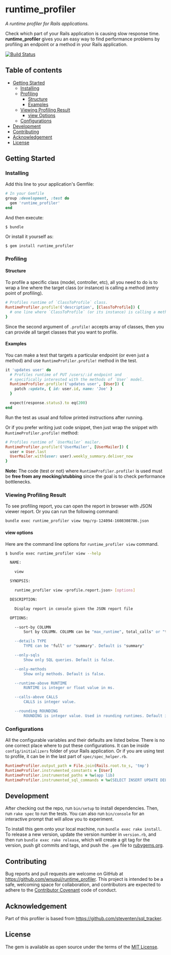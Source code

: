 # runtime_profiler

*A runtime profiler for Rails applications.*

Check which part of your Rails application is causing slow response time. **runtime_profiler** gives you an easy way to find performance problems by profiling an endpoint or a method in your Rails application.

[![Build Status](https://wnuqui.semaphoreci.com/badges/runtime_profiler/branches/master.svg?style=shields)](https://wnuqui.semaphoreci.com/projects/runtime_profiler)

## Table of contents

- [Getting Started](#getting-started)
  - [Installing](#installing)
  - [Profiling](#profiling)
    - [Structure](#structure)
    - [Examples](#examples)
  - [Viewing Profiling Result](#viewing-profiling-result)
    - [view Options](#view-options)
  - [Configurations](#configurations)
- [Development](#development)
- [Contributing](#contributing)
- [Acknowledgement](#acknowledgement)
- [License](#license)

## Getting Started

### Installing

Add this line to your application's Gemfile:

```ruby
# In your Gemfile
group :development, :test do
  gem 'runtime_profiler'
end
```

And then execute:

    $ bundle

Or install it yourself as:

    $ gem install runtime_profiler

### Profiling

#### Structure

To profile a specific class (model, controller, etc), all you need to do is to wrap a line where the target class (or instance) is calling a method (entry point of profiling).

```ruby
# Profiles runtime of `ClassToProfile` class.
RuntimeProfiler.profile!('description', [ClassToProfile]) {
  # one line where `ClassToProfile` (or its instance) is calling a method
}
```

Since the second argument of `.profile!` accepts array of classes, then you can provide all target classes that you want to profile.

#### Examples

You can make a test that targets a particular endpoint (or even just a method) and use `RuntimeProfiler.profile!` method in the test.

```ruby
it 'updates user' do
  # Profiles runtime of PUT /users/:id endpoint and
  # specifically interested with the methods of `User` model.
  RuntimeProfiler.profile!('updates user', [User]) {
    patch :update, { id: user.id, name: 'Joe' }
  }

  expect(response.status).to eq(200)
end
```

Run the test as usual and follow printed instructions after running.

Or if you prefer writing just code snippet, then just wrap the snippet with `RuntimeProfiler.profile!` method:
```ruby
# Profiles runtime of `UserMailer` mailer.
RuntimeProfiler.profile!('UserMailer', [UserMailer]) {
  user = User.last
  UserMailer.with(user: user).weekly_summary.deliver_now
}
```

**Note:** The code (test or not) where `RuntimeProfiler.profile!` is used must be **free from any mocking/stubbing** since the goal is to check performance bottlenecks.

### Viewing Profiling Result

To see profiling report, you can open the report in browser with JSON viewer report. Or you can run the following command:

```bash
bundle exec runtime_profiler view tmp/rp-124094-1608308786.json
```

#### view options

Here are the command line options for `runtime_profiler view` command.

```bash
$ bundle exec runtime_profiler view --help

  NAME:

    view

  SYNOPSIS:

    runtime_profiler view <profile.report.json> [options]

  DESCRIPTION:

    Display report in console given the JSON report file

  OPTIONS:

    --sort-by COLUMN
        Sort by COLUMN. COLUMN can be "max_runtime", total_calls" or "total_runtime". Default is "max_runtime".

    --details TYPE
        TYPE can be "full" or "summary". Default is "summary"

    --only-sqls
        Show only SQL queries. Default is false.

    --only-methods
        Show only methods. Default is false.

    --runtime-above RUNTIME
        RUNTIME is integer or float value in ms.

    --calls-above CALLS
        CALLS is integer value.

    --rounding ROUNDING
        ROUNDING is integer value. Used in rounding runtimes. Default is 4.
```

### Configurations

All the configurable variables and their defaults are listed below. There is no one correct place where to put these configurations. It can be inside `config/initializers` folder of your Rails application. Or if you are using test to profile, it can be in the last part of `spec/spec_helper.rb`.
```ruby
RuntimeProfiler.output_path = File.join(Rails.root.to_s, 'tmp')
RuntimeProfiler.instrumented_constants = [User]
RuntimeProfiler.instrumented_paths = %w(app lib)
RuntimeProfiler.instrumented_sql_commands = %w(SELECT INSERT UPDATE DELETE)
```

## Development

After checking out the repo, run `bin/setup` to install dependencies. Then, run `rake spec` to run the tests. You can also run `bin/console` for an interactive prompt that will allow you to experiment.

To install this gem onto your local machine, run `bundle exec rake install`. To release a new version, update the version number in `version.rb`, and then run `bundle exec rake release`, which will create a git tag for the version, push git commits and tags, and push the `.gem` file to [rubygems.org](https://rubygems.org).

## Contributing

Bug reports and pull requests are welcome on GitHub at https://github.com/wnuqui/runtime_profiler. This project is intended to be a safe, welcoming space for collaboration, and contributors are expected to adhere to the [Contributor Covenant](http://contributor-covenant.org) code of conduct.

## Acknowledgement

Part of this profiler is based from https://github.com/steventen/sql_tracker.

## License

The gem is available as open source under the terms of the [MIT License](http://opensource.org/licenses/MIT).